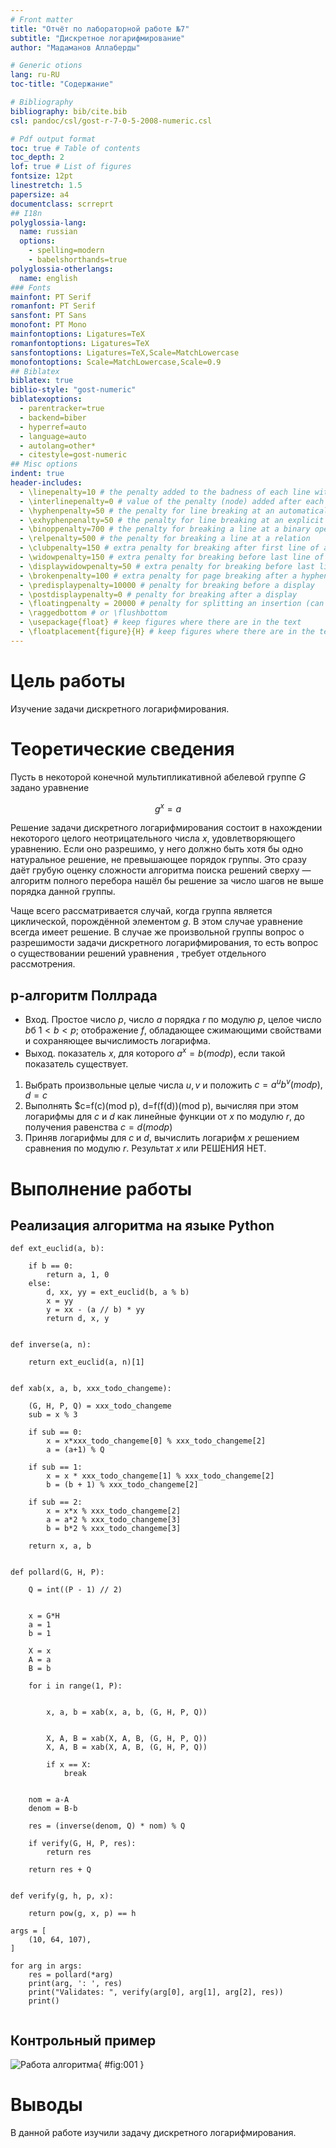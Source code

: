 ```yaml
---
# Front matter
title: "Отчёт по лабораторной работе №7"
subtitle: "Дискретное логарифмирование"
author: "Мадаманов Аллаберды"

# Generic otions
lang: ru-RU
toc-title: "Содержание"

# Bibliography
bibliography: bib/cite.bib
csl: pandoc/csl/gost-r-7-0-5-2008-numeric.csl

# Pdf output format
toc: true # Table of contents
toc_depth: 2
lof: true # List of figures
fontsize: 12pt
linestretch: 1.5
papersize: a4
documentclass: scrreprt
## I18n
polyglossia-lang:
  name: russian
  options:
	- spelling=modern
	- babelshorthands=true
polyglossia-otherlangs:
  name: english
### Fonts
mainfont: PT Serif
romanfont: PT Serif
sansfont: PT Sans
monofont: PT Mono
mainfontoptions: Ligatures=TeX
romanfontoptions: Ligatures=TeX
sansfontoptions: Ligatures=TeX,Scale=MatchLowercase
monofontoptions: Scale=MatchLowercase,Scale=0.9
## Biblatex
biblatex: true
biblio-style: "gost-numeric"
biblatexoptions:
  - parentracker=true
  - backend=biber
  - hyperref=auto
  - language=auto
  - autolang=other*
  - citestyle=gost-numeric
## Misc options
indent: true
header-includes:
  - \linepenalty=10 # the penalty added to the badness of each line within a paragraph (no associated penalty node) Increasing the value makes tex try to have fewer lines in the paragraph.
  - \interlinepenalty=0 # value of the penalty (node) added after each line of a paragraph.
  - \hyphenpenalty=50 # the penalty for line breaking at an automatically inserted hyphen
  - \exhyphenpenalty=50 # the penalty for line breaking at an explicit hyphen
  - \binoppenalty=700 # the penalty for breaking a line at a binary operator
  - \relpenalty=500 # the penalty for breaking a line at a relation
  - \clubpenalty=150 # extra penalty for breaking after first line of a paragraph
  - \widowpenalty=150 # extra penalty for breaking before last line of a paragraph
  - \displaywidowpenalty=50 # extra penalty for breaking before last line before a display math
  - \brokenpenalty=100 # extra penalty for page breaking after a hyphenated line
  - \predisplaypenalty=10000 # penalty for breaking before a display
  - \postdisplaypenalty=0 # penalty for breaking after a display
  - \floatingpenalty = 20000 # penalty for splitting an insertion (can only be split footnote in standard LaTeX)
  - \raggedbottom # or \flushbottom
  - \usepackage{float} # keep figures where there are in the text
  - \floatplacement{figure}{H} # keep figures where there are in the text
---
```


# Цель работы

Изучение задачи дискретного логарифмирования.

# Теоретические сведения

Пусть в некоторой конечной мультипликативной абелевой группе $G$ задано уравнение

$$g^x=a$$

Решение задачи дискретного логарифмирования состоит в нахождении некоторого целого неотрицательного числа $x$, удовлетворяющего уравнению. Если оно разрешимо, у него должно быть хотя бы одно натуральное решение, не превышающее порядок группы.
Это сразу даёт грубую оценку сложности алгоритма поиска решений сверху — алгоритм полного перебора нашёл бы решение за число шагов не выше порядка данной группы.

Чаще всего рассматривается случай, когда группа является циклической, порождённой элементом $g$.
В этом случае уравнение всегда имеет решение. 
В случае же произвольной группы вопрос о разрешимости задачи дискретного логарифмирования, то есть вопрос о существовании решений уравнения , требует отдельного рассмотрения.

## p-алгоритм Поллрада

* Вход. Простое число $p$, число $a$ порядка $r$ по модулю $p$, целое число $b$б $1 < b < p$; отображение $f$, обладающее сжимающими свойствами и сохраняющее вычислимость логарифма.
* Выход. показатель $x$, для которого $a^x=b(mod p)$, если такой показатель существует.

1. Выбрать произвольные целые числа $u, v$ и положить $c=a^u b^v (mod p), d=c$
2. Выполнять $c=f(c)(mod p), d=f(f(d))(mod p), вычисляя при этом логарифмы для $c$ и $d$ как линейные функции от $x$ по модулю $r$, до получения равенства $c=d (mod p)$
3. Приняв логарифмы для $c$ и $d$, вычислить логарифм $x$ решением сравнения по модулю $r$. Результат $x$ или РЕШЕНИЯ НЕТ.

# Выполнение работы

## Реализация алгоритма на языке Python

```
def ext_euclid(a, b):

    if b == 0:
        return a, 1, 0
    else:
        d, xx, yy = ext_euclid(b, a % b)
        x = yy
        y = xx - (a // b) * yy
        return d, x, y


def inverse(a, n):

    return ext_euclid(a, n)[1]


def xab(x, a, b, xxx_todo_changeme):

    (G, H, P, Q) = xxx_todo_changeme
    sub = x % 3

    if sub == 0:
        x = x*xxx_todo_changeme[0] % xxx_todo_changeme[2]
        a = (a+1) % Q

    if sub == 1:
        x = x * xxx_todo_changeme[1] % xxx_todo_changeme[2]
        b = (b + 1) % xxx_todo_changeme[2]

    if sub == 2:
        x = x*x % xxx_todo_changeme[2]
        a = a*2 % xxx_todo_changeme[3]
        b = b*2 % xxx_todo_changeme[3]

    return x, a, b


def pollard(G, H, P):

    Q = int((P - 1) // 2)


    x = G*H
    a = 1
    b = 1

    X = x
    A = a
    B = b

    for i in range(1, P):

    
        x, a, b = xab(x, a, b, (G, H, P, Q))

    
        X, A, B = xab(X, A, B, (G, H, P, Q))
        X, A, B = xab(X, A, B, (G, H, P, Q))

        if x == X:
            break


    nom = a-A
    denom = B-b

    res = (inverse(denom, Q) * nom) % Q

    if verify(G, H, P, res):
        return res

    return res + Q


def verify(g, h, p, x):

    return pow(g, x, p) == h

args = [
    (10, 64, 107),
]

for arg in args:
    res = pollard(*arg)
    print(arg, ': ', res)
    print("Validates: ", verify(arg[0], arg[1], arg[2], res))
    print()
 
```

## Контрольный пример

![Работа алгоритма](image/1.png){ #fig:001 }

# Выводы

В данной работе изучили задачу дискретного логарифмирования.